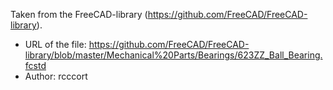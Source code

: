 Taken from the FreeCAD-library (https://github.com/FreeCAD/FreeCAD-library).

* URL of the file: https://github.com/FreeCAD/FreeCAD-library/blob/master/Mechanical%20Parts/Bearings/623ZZ_Ball_Bearing.fcstd
* Author: rcccort